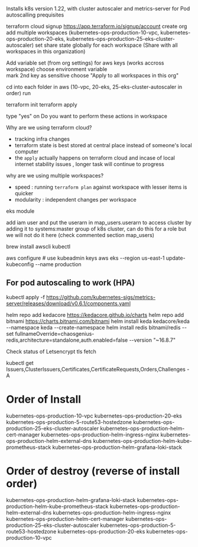 Installs k8s version 1.22, with cluster autoscaler and metrics-server for Pod autoscalling
prequisites

terraform cloud signup https://app.terraform.io/signup/account
create org
add multiple workspaces (kubernetes-ops-production-10-vpc, kubernetes-ops-production-20-eks, kubernetes-ops-production-25-eks-cluster-autoscaler)
set share state globally for each workspace (Share with all workspaces in this organization)

Add variable set (from org settings) for aws keys (works accross workspace)
choose environment variable     
mark 2nd key as sensitive
choose "Apply to all workspaces in this org"

cd into each folder in aws (10-vpc, 20-eks, 25-eks-cluster-autoscaler in order)  run 

terraform init
terraform apply

type "yes" on Do you want to perform these actions in workspace

Why are we using terraform cloud?
- tracking infra changes
- terraform state is best stored at central place instead of someone's local computer
- the `apply` actually happens on terraform cloud and incase of local internet stability issues , longer task will continue to progress


why are we using multiple workspaces?
- speed : running `terraform plan` against workspace with lesser items is quicker
- modularity : independent changes per workspace




eks module

add iam user and put the userarn in map_users.userarn  to access cluster by adding it to systems:master group of k8s cluster,  can do this for a role but we will not do it here (check commented section map_users)


brew install awscli kubectl

aws configure # use kubeadmin keys
aws eks --region us-east-1 update-kubeconfig --name production

For pod autoscaling to work (HPA)
----------------------------------

kubectl apply -f https://github.com/kubernetes-sigs/metrics-server/releases/download/v0.6.1/components.yaml


helm repo add kedacore https://kedacore.github.io/charts
helm repo add bitnami https://charts.bitnami.com/bitnami
helm install keda kedacore/keda --namespace keda  --create-namespace
helm install redis bitnami/redis --set fullnameOverride=chaosgenius-redis,architecture=standalone,auth.enabled=false --version "~16.8.7"
<!-- helm install postgres bitnami/postgresql --set fullnameOverride=chaosgenius-db --version "~11.1.21" -->



Check status of Letsencrypt tls fetch

kubectl get Issuers,ClusterIssuers,Certificates,CertificateRequests,Orders,Challenges -A



Order of Install 
=================

kubernetes-ops-production-10-vpc
kubernetes-ops-production-20-eks
kubernetes-ops-production-5-route53-hostedzone
kubernetes-ops-production-25-eks-cluster-autoscaler
kubernetes-ops-production-helm-cert-manager
kubernetes-ops-production-helm-ingress-nginx
kubernetes-ops-production-helm-external-dns
kubernetes-ops-production-helm-kube-prometheus-stack
kubernetes-ops-production-helm-grafana-loki-stack

Order of destroy (reverse of install order)
================

kubernetes-ops-production-helm-grafana-loki-stack
kubernetes-ops-production-helm-kube-prometheus-stack
kubernetes-ops-production-helm-external-dns
kubernetes-ops-production-helm-ingress-nginx
kubernetes-ops-production-helm-cert-manager
kubernetes-ops-production-25-eks-cluster-autoscaler
kubernetes-ops-production-5-route53-hostedzone
kubernetes-ops-production-20-eks
kubernetes-ops-production-10-vpc